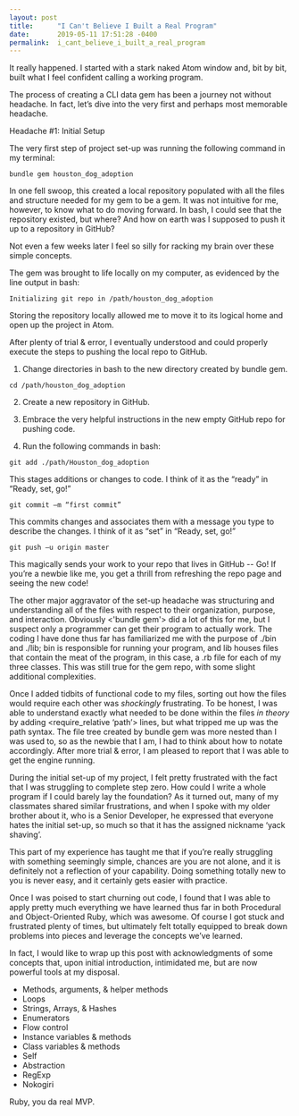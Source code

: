```yaml
---
layout: post
title:      "I Can't Believe I Built a Real Program"
date:       2019-05-11 17:51:28 -0400
permalink:  i_cant_believe_i_built_a_real_program
---
```



It really happened. I started with a stark naked Atom window and, bit by bit, built what I feel confident calling a working program. 

The process of creating a CLI data gem has been a journey not without headache. In fact, let’s dive into the very first and perhaps most memorable headache.

Headache #1: Initial Setup

The very first step of project set-up was running the following command in my terminal:

```
bundle gem houston_dog_adoption
```

In one fell swoop, this created a local repository populated with all the files and structure needed for my gem to be a gem. It was not intuitive for me, however, to know what to do moving forward. In bash, I could see that the repository existed, but where? And how on earth was I supposed to push it up to a repository in GitHub?

Not even a few weeks later I feel so silly for racking my brain over these simple concepts. 

The gem was brought to life locally on my computer, as evidenced by the line output in bash:

```
Initializing git repo in /path/houston_dog_adoption
```

Storing the repository locally allowed me to move it to its logical home and open up the project in Atom.

After plenty of trial & error, I eventually understood and could properly execute the steps to pushing the local repo to GitHub.

1.  Change directories in bash to the new directory created by bundle gem.
```
cd /path/houston_dog_adoption
```

2. Create a new repository in GitHub.

3. Embrace the very helpful instructions in the new empty GitHub repo for pushing code.

4. Run the following commands in bash:
```
git add ./path/Houston_dog_adoption
```
This stages additions or changes to code. I think of it as the “ready” in “Ready, set, go!”

```
git commit –m “first commit”
```
This commits changes and associates them with a message you type to describe the changes. I think of it as “set” in “Ready, set, go!”

```
git push –u origin master
```
This magically sends your work to your repo that lives in GitHub -- Go! If you’re a newbie like me, you get a thrill from refreshing the repo page and seeing the new code!

The other major aggravator of the set-up headache was structuring and understanding all of the files with respect to their organization, purpose, and interaction. Obviously <'bundle gem'> did a lot of this for me, but I suspect only a programmer can get their program to actually work. The coding I have done thus far has familiarized me with the purpose of ./bin and ./lib; bin is responsible for running your program, and lib houses files that contain the meat of the program, in this case, a .rb file for each of my three classes. This was still true for the gem repo, with some slight additional complexities.

Once I added tidbits of functional code to my files, sorting out how the files would require each other was *shockingly* frustrating. To be honest, I was able to understand exactly what needed to be done within the files *in theory* by adding <require_relative ‘path’> lines, but what tripped me up was the path syntax. The file tree created by bundle gem was more nested than I was used to, so as the newbie that I am, I had to think about how to notate accordingly. After more trial & error, I am pleased to report that I was able to get the engine running.

During the initial set-up of my project, I felt pretty frustrated with the fact that I was struggling to complete step zero. How could I write a whole program if I could barely lay the foundation? As it turned out, many of my classmates shared similar frustrations, and when I spoke with my older brother about it, who is a Senior Developer, he expressed that everyone hates the initial set-up, so much so that it has the assigned nickname ‘yack shaving’. 

This part of my experience has taught me that if you’re really struggling with something seemingly simple, chances are you are not alone, and it is definitely not a reflection of your capability. Doing something totally new to you is never easy, and it certainly gets easier with practice.

Once I was poised to start churning out code, I found that I was able to apply pretty much everything we have learned thus far in both Procedural and Object-Oriented Ruby, which was awesome. Of course I got stuck and frustrated plenty of times, but ultimately felt totally equipped to break down problems into pieces and leverage the concepts we’ve learned. 

In fact, I would like to wrap up this post with acknowledgments of some concepts that, upon initial introduction, intimidated me, but are now powerful tools at my disposal.

* Methods, arguments, & helper methods
* Loops
* Strings, Arrays, & Hashes
* Enumerators 
* Flow control
* Instance variables & methods
* Class variables & methods
* Self
* Abstraction
* RegExp
* Nokogiri

Ruby, you da real MVP.

